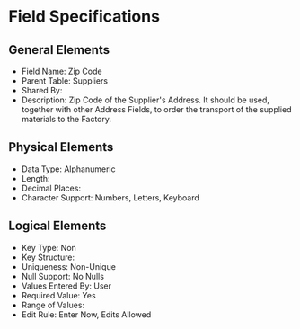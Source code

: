 # Field Specifications

## General Elements

- Field Name: Zip Code
- Parent Table: Suppliers
- Shared By: 
- Description: Zip Code of the Supplier's Address. It should be used, together with other Address Fields, to order the transport of the supplied materials to the Factory.

## Physical Elements

- Data Type: Alphanumeric
- Length: 
- Decimal Places: 
- Character Support: Numbers, Letters, Keyboard 

## Logical Elements

- Key Type: Non
- Key Structure: 
- Uniqueness: Non-Unique
- Null Support: No Nulls
- Values Entered By: User
- Required Value: Yes
- Range of Values: 
- Edit Rule: Enter Now, Edits Allowed
